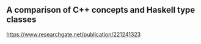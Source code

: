 ## A comparison of C++ concepts and Haskell type classes

 https://www.researchgate.net/publication/221241323
